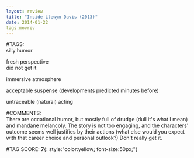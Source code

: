 ```yaml
---  
layout: review  
title: "Inside Llewyn Davis (2013)"  
date: 2014-01-22  
tags:movrev  
---  
```

  
#TAGS:  
silly humor  
  
fresh perspective  
did not get it  
  
immersive atmosphere  
  
acceptable suspense (developments predicted minutes before)  
  
untraceable (natural) acting  
  
#COMMENTS:  
There are occational humor, but mostly full of drudge (dull it's what I mean) and mandane melancoly. The story is not too engaging, and the characters' outcome seems well justifies by their actions (what else would you expect with that career choice and personal outlook?) Don't really get it.  
  
  
  
  
  
#TAG SCORE: **7**{: style:"color:yellow; font-size:50px;"}  
